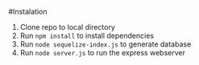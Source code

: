 #Instalation
1.  Clone repo to local directory
2. Run `npm install` to install dependencies
3. Run `node sequelize-index.js` to generate database
4. Run `node server.js` to run the express webserver
